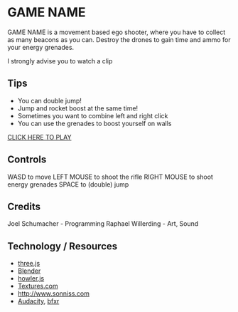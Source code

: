 # GAME NAME
GAME NAME is a movement based ego shooter, where you have to collect as many beacons as you can.
Destroy the drones to gain time and ammo for your energy grenades.

I strongly advise you to watch a clip 

## Tips
* You can double jump!
* Jump and rocket boost at the same time!
* Sometimes you want to combine left and right click
* You can use the grenades to boost yourself on walls

[CLICK HERE TO PLAY](https://pfirsich.github.io/LD37/)

## Controls
WASD to move
LEFT MOUSE to shoot the rifle
RIGHT MOUSE to shoot energy grenades
SPACE to (double) jump

## Credits
Joel Schumacher - Programming
Raphael Willerding - Art, Sound

## Technology / Resources
* [three.js](http://threejs.org/)
* [Blender](http://blender.org)
* [howler.js](https://howlerjs.com/)
* [Textures.com](http://textures.com/)
* http://www.sonniss.com
* [Audacity](http://www.audacityteam.org/), [bfxr](http://www.bfxr.net/)